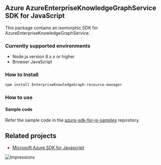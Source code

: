 ## Azure AzureEnterpriseKnowledgeGraphService SDK for JavaScript

This package contains an isomorphic SDK for AzureEnterpriseKnowledgeGraphService.

### Currently supported environments

- Node.js version 8.x.x or higher
- Browser JavaScript

### How to Install

```bash
npm install EnterpriseKnowledgeGraph-resource-manager
```

### How to use

#### Sample code

Refer the sample code in the [azure-sdk-for-js-samples](https://github.com/Azure/azure-sdk-for-js-samples) repository.

## Related projects

- [Microsoft Azure SDK for Javascript](https://github.com/Azure/azure-sdk-for-js)


![Impressions](https://azure-sdk-impressions.azurewebsites.net/api/impressions/azure-sdk-for-js%2Fsdk%2Fcdn%2Farm-cdn%2FREADME.png)